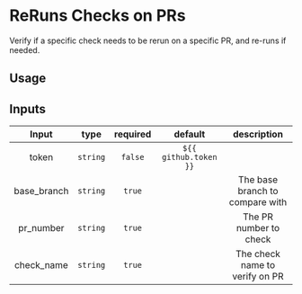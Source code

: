 # ReRuns Checks on PRs

Verify if a specific check needs to be rerun on a specific PR, and re-runs if needed.
   
## Usage


## Inputs

|               Input               |         type         | required |        default        |                                      description                                      |
|:---------------------------------:|:--------------------:|:--------:|:---------------------:|:-------------------------------------------------------------------------------------:|
|               token               |       `string`       | `false`  | `${{ github.token }}` |                                                                                       |
|             base_branch           |       `string`       |  `true`  |                       |                            The base branch to compare with                            |
|              pr_number            |       `string`       | `true`   |                       |                            The PR number to check                                     |
|              check_name           |       `string`       | `true`   |                       |                            The check name to verify on PR                             |

